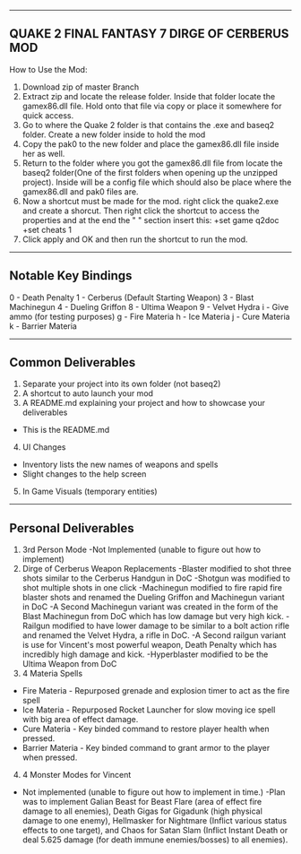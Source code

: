 
---------------------------------------------
QUAKE 2 FINAL FANTASY 7 DIRGE OF CERBERUS MOD
---------------------------------------------
How to Use the Mod:
1. Download zip of master Branch
2. Extract zip and locate the release folder. Inside that folder locate the gamex86.dll file. Hold onto that file via copy or
place it somewhere for quick access.
3. Go to where the Quake 2 folder is that contains the .exe and baseq2 folder. Create a new folder inside to hold the mod
4. Copy the pak0 to the new folder and place the gamex86.dll file inside her as well.
5. Return to the folder where you got the gamex86.dll file from locate the baseq2 folder(One of the first folders when opening up the unzipped project). Inside will be a config file which should also be place where the gamex86.dll and pak0 files are.
6. Now a shortcut must be made for the mod. right click the quake2.exe and create a shorcut. Then right click the shortcut to access
the properties and at the end the " " section insert this: +set game q2doc +set cheats 1
7. Click apply and OK and then run the shortcut to run the mod.
----------------------------------------------
Notable Key Bindings
----------------------------------------------
0 - Death Penalty
1 - Cerberus (Default Starting Weapon)
3 - Blast Machinegun
4 - Dueling Griffon
8 - Ultima Weapon
9 - Velvet Hydra
i - Give ammo (for testing purposes)
g - Fire Materia
h - Ice Materia
j - Cure Materia
k - Barrier Materia

----------------------------------------------
Common Deliverables
----------------------------------------------
1. Separate your project into its own folder (not baseq2)
2. A shortcut to auto launch your mod
3. A README.md explaining your project and how to showcase your deliverables
- This is the README.md
4. UI Changes
- Inventory lists the new names of weapons and spells
- Slight changes to the help screen
5. In Game Visuals (temporary entities)

---------------------------------------------
Personal Deliverables
---------------------------------------------
1. 3rd Person Mode
-Not Implemented (unable to figure out how to implement)
2. Dirge of Cerberus Weapon Replacements
-Blaster modified to shot three shots similar to the Cerberus Handgun in DoC
-Shotgun was modified to shot multiple shots in one click
-Machinegun modified to fire rapid fire blaster shots and renamed the Dueling Griffon and Machinegun variant in DoC
-A Second Machinegun variant was created in the form of the Blast Machinegun from DoC which has low damage but very high kick.
-Railgun modified to have lower damage to be similar to a bolt action rifle and renamed the Velvet Hydra, a rifle in DoC.
-A Second railgun variant is use for Vincent's most powerful weapon, Death Penalty which has incredibly high damage and kick.
-Hyperblaster modified to be the Ultima Weapon from DoC
3. 4 Materia Spells
- Fire Materia    - Repurposed grenade and explosion timer to act as the fire spell
- Ice Materia     - Repurposed Rocket Launcher for slow moving ice spell with big area of effect damage.
- Cure Materia    - Key binded command to restore player health when pressed.
- Barrier Materia - Key binded command to grant armor to the player when pressed.
4. 4 Monster Modes for Vincent
- Not implemented (unable to figure out how to implement in time.)
-Plan was to implement Galian Beast for Beast Flare (area of effect fire damage to all enemies), Death Gigas for Gigadunk
(high physical damage to one enemy), Hellmasker for Nightmare (Inflict various status effects to one target), and Chaos
for Satan Slam (Inflict Instant Death or deal 5.625 damage (for death immune enemies/bosses) to all enemies).
